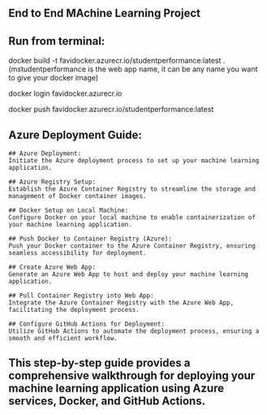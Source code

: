 ## End to End MAchine Learning Project



## Run from terminal:

docker build -t favidocker.azurecr.io/studentperformance:latest .
(mstudentperformance is the web app name, it can be any name you want to give your docker image)

docker login favidocker.azurecr.io

docker push favidocker.azurecr.io/studentperformance:latest



## Azure Deployment Guide:

    ## Azure Deployment:
    Initiate the Azure deployment process to set up your machine learning application.

    ## Azure Registry Setup:
    Establish the Azure Container Registry to streamline the storage and management of Docker container images.

    ## Docker Setup on Local Machine:
    Configure Docker on your local machine to enable containerization of your machine learning application.

    ## Push Docker to Container Registry (Azure):
    Push your Docker container to the Azure Container Registry, ensuring seamless accessibility for deployment.

    ## Create Azure Web App:
    Generate an Azure Web App to host and deploy your machine learning application.

    ## Pull Container Registry into Web App:
    Integrate the Azure Container Registry with the Azure Web App, facilitating the deployment process.

    ## Configure GitHub Actions for Deployment:
    Utilize GitHub Actions to automate the deployment process, ensuring a smooth and efficient workflow.

## This step-by-step guide provides a comprehensive walkthrough for deploying your machine learning application using Azure services, Docker, and GitHub Actions.
